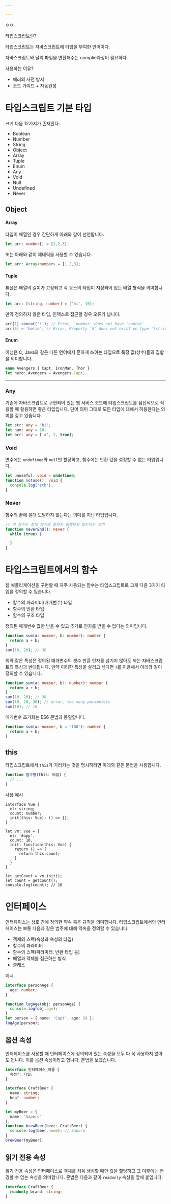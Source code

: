 ```yaml
---

---
```














ㅇㅇ

타입스크립트란?

타입스크립트는 자바스크립트에 타입을 부여한 언어이다.

자바스크립트와 달리 파일을 변환해주는 complie과정이 필요하다.



사용하는 이유?

- 에러의 사전 방지
- 코드 가이드 + 자동완성



# 타입스크립트 기본 타입

크게 다음 12가지가 존재한다.

- Boolean
- Number
- String
- Object
- Array
- Tuple
- Enum
- Any
- Void
- Null
- Undefined
- Never



## Object

#### Array

타입이 배열인 경우 간단하게 아래와 같이 선언합니다.

```ts
let arr: number[] = [1,2,3];
```

또는 아래와 같이 제네릭을 사용할 수 있습니다.

```ts
let arr: Array<number> = [1,2,3];
```

#### Tuple

튜플은 배열의 길이가 고정되고 각 요소의 타입이 지정되어 있는 배열 형식을 의미합니다.

```ts
let arr: [string, number] = ['hi', 10];
```

만약 정의하지 않은 타입, 인덱스로 접근할 경우 오류가 납니다.

```ts
arr[1].concat('!'); // Error, 'number' does not have 'concat'
arr[5] = 'hello'; // Error, Property '5' does not exist on type '[string, number]'.
```

#### Enum

이넘은 C, Java와 같은 다른 언어에서 흔하게 쓰이는 타입으로 특정 값(상수)들의 집합을 의미합니다.

```ts
enum Avengers { Capt, IronMan, Thor }
let hero: Avengers = Avengers.Capt;
```

---

###  Any

기존에 자바스크립트로 구현되어 있는 웹 서비스 코드에 타입스크립트를 점진적으로 적용할 때 활용하면 좋은 타입입니다. 단어 의미 그대로 모든 타입에 대해서 허용한다는 의미를 갖고 있습니다.

```ts
let str: any = 'hi';
let num: any = 10;
let arr: any = ['a', 2, true];
```

###  Void

변수에는 `undefined`와 `null`만 할당하고, 함수에는 반환 값을 설정할 수 없는 타입입니다.

```ts
let unuseful: void = undefined;
function notuse(): void {
  console.log('sth');
}
```

###  Never

함수의 끝에 절대 도달하지 않는다는 의미를 지닌 타입입니다.

```ts
// 이 함수는 절대 함수의 끝까지 실행되지 않는다는 의미
function neverEnd(): never {
  while (true) {

  }
}
```



# 타입스크립트에서의 함수

웹 애플리케이션을 구현할 때 자주 사용되는 함수는 타입스크립트로 크게 다음 3가지 타입을 정의할 수 있습니다.

- 함수의 파라미터(매개변수) 타입
- 함수의 반환 타입
- 함수의 구조 타입



정의된 매개변수 값만 받을 수 있고 추가로 인자를 받을 수 없다는 의미입니다.

```ts
function sum(a: number, b: number): number {
  return a + b;
}
sum(10, 20); // 30
```



위와 같은 특성은 정의된 매개변수의 갯수 만큼 인자를 넘기지 않아도 되는 자바스크립트의 특성과 반대됩니다. 만약 이러한 특성을 살리고 싶다면 `?`를 이용해서 아래와 같이 정의할 수 있습니다.

```ts
function sum(a: number, b?: number): number {
  return a + b;
}
sum(10, 20); // 30
sum(10, 20, 30); // error, too many parameters
sum(10); // 10
```



매개변수 초기화는 ES6 문법과 동일합니다.

```ts
function sum(a: number, b = '100'): number {
  return a + b;
}
```



## this

타입스크립트에서 `this`가 가리키는 것을 명시하려면 아래와 같은 문법을 사용합니다.

```ts
function 함수명(this: 타입) {
  // ...
}
```

사용 예시

```
interface Vue {
  el: string;
  count: number;
  init(this: Vue): () => {};
}

let vm: Vue = {
  el: '#app',
  count: 10,
  init: function(this: Vue) {
    return () => {
      return this.count;
    }
  }
}

let getCount = vm.init();
let count = getCount();
console.log(count); // 10
```



# 인터페이스

인터페이스는 상호 간에 정의한 약속 혹은 규칙을 의미합니다. 타입스크립트에서의 인터페이스는 보통 다음과 같은 범주에 대해 약속을 정의할 수 있습니다.

- 객체의 스펙(속성과 속성의 타입)
- 함수의 파라미터
- 함수의 스펙(파라미터, 반환 타입 등)
- 배열과 객체를 접근하는 방식
- 클래스



예시

```ts
interface personAge {
  age: number;
}

function logAge(obj: personAge) {
  console.log(obj.age);
}
let person = { name: 'Capt', age: 28 };
logAge(person);
```

## 옵션 속성

인터페이스를 사용할 때 인터페이스에 정의되어 있는 속성을 모두 다 꼭 사용하지 않아도 됩니다. 이를 옵션 속성이라고 합니다. 문법을 보겠습니다.

```ts
interface 인터페이스_이름 {
  속성?: 타입;
}
```

```ts
interface CraftBeer {
  name: string;
  hop?: number;  
}

let myBeer = {
  name: 'Saporo'
};
function brewBeer(beer: CraftBeer) {
  console.log(beer.name); // Saporo
}
brewBeer(myBeer);
```



##  읽기 전용 속성

읽기 전용 속성은 인터페이스로 객체를 처음 생성할 때만 값을 할당하고 그 이후에는 변경할 수 없는 속성을 의미합니다. 문법은 다음과 같이 `readonly` 속성을 앞에 붙입니다.

```ts
interface CraftBeer {
  readonly brand: string;
}
```